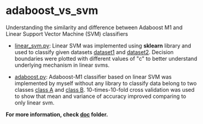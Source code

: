# adaboost_vs_svm
Understanding the similarity and difference between Adaboost M1 and Linear Support Vector Machine (SVM) classifiers


* [linear_svm.py](/code/linear_svm.py): Linear SVM was implemented using **sklearn** library and used to classify given datasets [dataset1](/data/dataset1.csv) and [dataset2](/data/dataset2.csv). Decision boundaries were plotted with different values of "c" to better understand underlying mechanism in linear svms.


* [adaboost.py](/code/adaboost.py): Adaboost-M1 classifier based on linear SVM was implemented by myself without any library to classify data belong to two classes [class A](/data/classA.csv) and [class B](/data/classB.csv). 10-times-10-fold cross validation was used to show that mean and variance of accuracy improved comparing to only linear svm. 

**For more information, check [doc](/doc) folder.**



